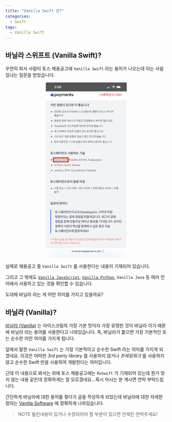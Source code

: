 ```yaml
---
title: "Vanilla Swift 란?"
categories:
  - Swift
tags:
  - Vanilla Swift
---
```


## 바닐라 스위프트 (Vanilla Swift)?

우연히 회사 사람이 토스 채용공고에 `Vanilla Swift` 라는 용어가 나오는데 아는 사람 있냐는 질문을 받았습니다.

<center><img src="/images/toss_job_ios.png" width="50%" height="50%"></center>

실제로 채용공고 중 `Vanilla Swift` 를 사용한다는 내용이 기재되어 있습니다.

그리고 그 밖에도 [`Vanilla JavaScript`](http://vanilla-js.com), [`Vanilla Python`](https://vanillapy.readthedocs.io/en/latest/), `Vanilla Java` 등 여러 언어에서 사용하고 있는 것을 확인할 수 있습니다.

도대체 바닐라 라는 게 어떤 의미를 가지고 있을까요?

## 바닐라 (Vanilla)?

[바닐라 (Vanilla)](https://whatis.techtarget.com/definition/vanilla) 는 아이스크림의 가장 기본 맛이자 가장 유명한 것이 바닐라 이기 때문에 바닐라 라는 용어를 사용한다고 나와있습니다. 즉, 바닐라가 붙으면 가장 기본적인 또는 순수한 이란 의미를 가지게 됩니다.

앞에서 말한 `Vanilla Swift` 는 가장 기본적이고 순수한 Swift 라는 의미를 가지게 되겠네요. 이것은 어떠한 _3rd party library_ 를 사용하지 않거나 _프레임워크_ 를 사용하지 않고 순수한 Swift 만을 사용하여 개발한다는 의미입니다.

근데 이 내용으로 봐서는 위에 토스 채용공고에는 `RxSwift` 가 기재되어 있는데 뭔가 맞지 않는 내용 같은데 정확하게는 잘 모르겠네요...혹시 아시는 분 계시면 연락 부탁드립니다.

간단하게 바닐라에 대한 용어를 찾다가 글을 작성하게 되었는데 바닐라에 대한 자세한 정의는 [Vanilla Software](https://en.wikipedia.org/wiki/Vanilla_software) 에 정확하게 나와있습니다.

> NOTE
> 틀린내용이 있거나 수정되어야 할 부분이 있으면 언제든 연락주세요!